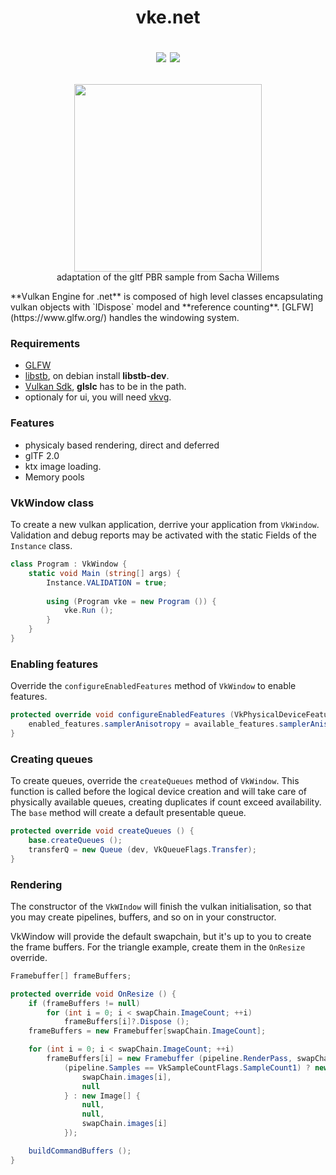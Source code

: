 <h1 align="center">
vke.net 
  <br>  
<p align="center">
  <a href="https://www.nuget.org/packages/CVKL"><img src="https://buildstats.info/nuget/CVKL"></a>
  <a href="https://www.paypal.me/GrandTetraSoftware">
    <img src="https://img.shields.io/badge/Donate-PayPal-green.svg">
  </a>
</p>
</h1>

<p align="center">
  <a href="https://github.com/jpbruyere/vk.net/blob/master/samples/pbr/screenshot.png">
    <kbd><img src="https://raw.githubusercontent.com/jpbruyere/vk.net/master/samples/pbr/screenshot.png" height="300"></kbd>
  </a>
   <br>adaptation of the gltf PBR sample from Sacha Willems</br>
</p>
**Vulkan Engine for .net** is composed of high level classes encapsulating vulkan objects with `IDispose` model and **reference counting**. [GLFW](https://www.glfw.org/)  handles the windowing system.

### Requirements
- [GLFW](https://www.glfw.org/)
- [libstb](https://github.com/nothings/stb), on debian install **libstb-dev**.
- [Vulkan Sdk](https://www.lunarg.com/vulkan-sdk/), **glslc** has to be in the path.
- optionaly for ui, you will need [vkvg](https://github.com/jpbruyere/vkvg).

### Features

- physicaly based rendering, direct and deferred
- glTF 2.0
- ktx image loading.
- Memory pools

### VkWindow class

To create a new vulkan application, derrive your application from `VkWindow`. Validation and
debug reports may be activated with the static Fields of the `Instance` class.

```csharp
class Program : VkWindow {
	static void Main (string[] args) {
		Instance.VALIDATION = true;
		
		using (Program vke = new Program ()) {
			vke.Run ();
		}
	}
}
```

### Enabling features

Override the `configureEnabledFeatures` method of `VkWindow` to enable features.
```csharp
protected override void configureEnabledFeatures (VkPhysicalDeviceFeatures available_features, ref VkPhysicalDeviceFeatures enabled_features) {
	enabled_features.samplerAnisotropy = available_features.samplerAnisotropy;
}
```
### Creating queues

To create queues, override the `createQueues` method of `VkWindow`. This function is called before the logical device creation and will take care of physically available queues, creating duplicates if count exceed availability. The `base` method will create a default presentable queue.

```csharp
protected override void createQueues () {
	base.createQueues ();
	transferQ = new Queue (dev, VkQueueFlags.Transfer);
}
```
### Rendering

The constructor of the `VkWIndow` will finish the vulkan initialisation, so that you may create pipelines, buffers, and so on in your constructor.

VkWindow will provide the default swapchain, but it's up to you to create the frame buffers. For the triangle example, create them in the `OnResize` override.
```csharp
Framebuffer[] frameBuffers;

protected override void OnResize () {
	if (frameBuffers != null)
		for (int i = 0; i < swapChain.ImageCount; ++i)
			frameBuffers[i]?.Dispose ();
	frameBuffers = new Framebuffer[swapChain.ImageCount];

	for (int i = 0; i < swapChain.ImageCount; ++i) 
		frameBuffers[i] = new Framebuffer (pipeline.RenderPass, swapChain.Width, swapChain.Height,
			(pipeline.Samples == VkSampleCountFlags.SampleCount1) ? new Image[] {
				swapChain.images[i],
				null
			} : new Image[] {
				null,
				null,
				swapChain.images[i]
			});

	buildCommandBuffers ();
}
```

